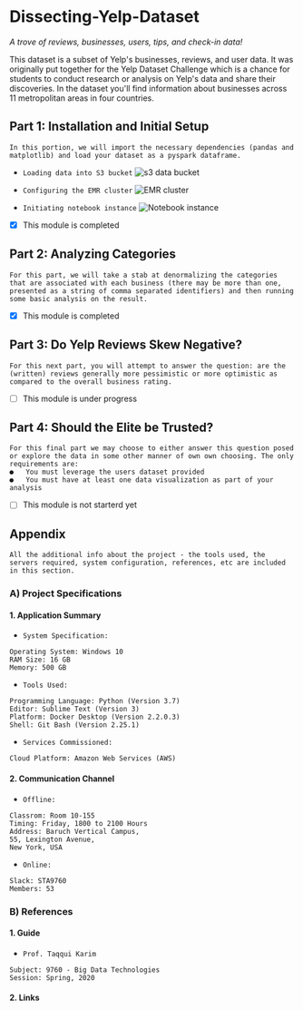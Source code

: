 # Dissecting-Yelp-Dataset
*A trove of reviews, businesses, users, tips, and check-in data!*

This dataset is a subset of Yelp's businesses, reviews, and user data. It was originally put together for the Yelp Dataset Challenge which is a chance for students to conduct research or analysis on Yelp's data and share their discoveries. In the dataset you'll find information about businesses across 11 metropolitan areas in four countries.


## Part 1: Installation and Initial Setup
```
In this portion, we will import the necessary dependencies (pandas and matplotlib) and load your dataset as a pyspark dataframe.
```
* ```Loading data into S3 bucket```
![s3 data bucket](https://user-images.githubusercontent.com/6689256/80295489-ff5a8300-8740-11ea-90cf-35952dd30052.png)

* ```Configuring the EMR cluster```
![EMR cluster](https://user-images.githubusercontent.com/6689256/80295460-c8846d00-8740-11ea-9604-27ad6366b1e9.png)

* ```Initiating notebook instance```
![Notebook instance](https://user-images.githubusercontent.com/6689256/80295518-45174b80-8741-11ea-9b76-5feb1632698f.png)

- [x] This module is completed


## Part 2: Analyzing Categories
```
For this part, we will take a stab at denormalizing the categories that are associated with each business (there may be more than one, presented as a string of comma separated identifiers) and then running some basic analysis on the result.
```

- [x] This module is completed


## Part 3: Do Yelp Reviews Skew Negative?
```
For this next part, you will attempt to answer the question: are the (written) reviews generally more pessimistic or more optimistic as compared to the overall business rating.
```

- [ ] This module is under progress


## Part 4: Should the Elite be Trusted?
```
For this final part we may choose to either answer this question posed or explore the data in some other manner of own own choosing. The only requirements are:
●	You must leverage the users dataset provided
●	You must have at least one data visualization as part of your analysis
```

- [ ] This module is not starterd yet


## Appendix
```
All the additional info about the project - the tools used, the servers required, system configuration, references, etc are included in this section.
```

### A) Project Specifications

#### 1. Application Summary
* ```System Specification:```
``` 
Operating System: Windows 10
RAM Size: 16 GB
Memory: 500 GB
```

* ```Tools Used:```
``` 
Programming Language: Python (Version 3.7)
Editor: Sublime Text (Version 3)
Platform: Docker Desktop (Version 2.2.0.3)
Shell: Git Bash (Version 2.25.1)
```

* ```Services Commissioned:```
``` 
Cloud Platform: Amazon Web Services (AWS)
```

#### 2. Communication Channel
* ```Offline:```
``` 
Classrom: Room 10-155
Timing: Friday, 1800 to 2100 Hours
Address: Baruch Vertical Campus,
55, Lexington Avenue,
New York, USA
```

* ```Online:```
``` 
Slack: STA9760
Members: 53
```

### B) References

#### 1. Guide
* ```Prof. Taqqui Karim```
``` 
Subject: 9760 - Big Data Technologies
Session: Spring, 2020
```

#### 2. Links
